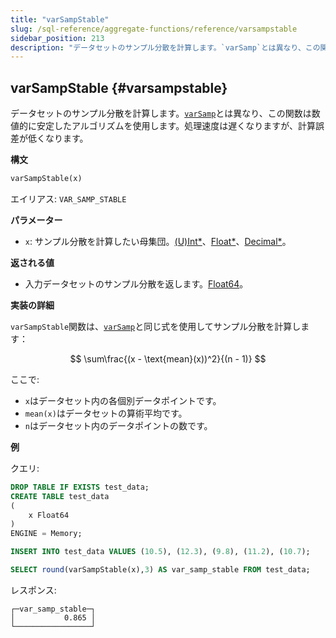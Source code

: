 ```yaml
---
title: "varSampStable"
slug: /sql-reference/aggregate-functions/reference/varsampstable
sidebar_position: 213
description: "データセットのサンプル分散を計算します。`varSamp`とは異なり、この関数は数値的に安定したアルゴリズムを使用します。処理速度は遅くなりますが、計算誤差が低くなります。"
---
```


## varSampStable {#varsampstable}

データセットのサンプル分散を計算します。[`varSamp`](../reference/varsamp.md)とは異なり、この関数は数値的に安定したアルゴリズムを使用します。処理速度は遅くなりますが、計算誤差が低くなります。

**構文**

```sql
varSampStable(x)
```

エイリアス: `VAR_SAMP_STABLE`

**パラメーター**

- `x`: サンプル分散を計算したい母集団。[(U)Int*](../../data-types/int-uint.md)、[Float*](../../data-types/float.md)、[Decimal*](../../data-types/decimal.md)。

**返される値**

- 入力データセットのサンプル分散を返します。[Float64](../../data-types/float.md)。

**実装の詳細**

`varSampStable`関数は、[`varSamp`](../reference/varsamp.md)と同じ式を使用してサンプル分散を計算します：

$$
\sum\frac{(x - \text{mean}(x))^2}{(n - 1)}
$$

ここで:
- `x`はデータセット内の各個別データポイントです。
- `mean(x)`はデータセットの算術平均です。
- `n`はデータセット内のデータポイントの数です。

**例**

クエリ:

```sql
DROP TABLE IF EXISTS test_data;
CREATE TABLE test_data
(
    x Float64
)
ENGINE = Memory;

INSERT INTO test_data VALUES (10.5), (12.3), (9.8), (11.2), (10.7);

SELECT round(varSampStable(x),3) AS var_samp_stable FROM test_data;
```

レスポンス:

```response
┌─var_samp_stable─┐
│           0.865 │
└─────────────────┘
```
